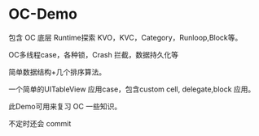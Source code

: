 # OC-Demo

包含 OC 底层 Runtime探索  KVO，KVC，Category，Runloop,Block等。

OC多线程case，各种锁，Crash 拦截，数据持久化等

简单数据结构+几个排序算法。

一个简单的UITableView 应用case，包含custom cell, delegate,block 应用。

此Demo可用来复习 OC 一些知识。

不定时还会 commit
